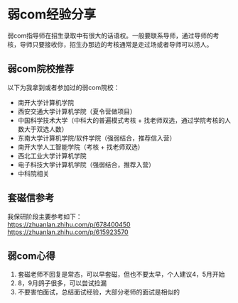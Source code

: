 # 弱com经验分享

弱com指导师在招生录取中有很大的话语权。一般要联系导师，通过导师的考核，导师只要接收你，招生办那边的考核通常是走过场或者导师可以捞人。

## 弱com院校推荐

以下为我拿到或者参加过的弱com院校：

- 南开大学计算机学院
- 西安交通大学计算机学院（夏令营做项目）
- 中国科学技术大学（中科大的普遍模式考核 + 找老师双选，通过学院考核的人数大于双选人数）
- 东南大学计算机学院/软件学院（强弱结合，推荐信入营）
- 南开大学人工智能学院（考核 + 找老师双选）
- 西北工业大学计算机学院
- 电子科技大学计算机学院（强弱结合，推荐入营）
- 中科院相关

## 套磁信参考

我保研阶段主要参考如下：<br>
https://zhuanlan.zhihu.com/p/678400450<br>
https://zhuanlan.zhihu.com/p/615923570

## 弱com心得

1. 套磁老师不回复是常态，可以早套磁，但也不要太早，个人建议4，5月开始
2. 8，9月鸽子很多，可以尝试捡漏
3. 不要害怕面试，总结面试经验，大部分老师的面试是相似的
